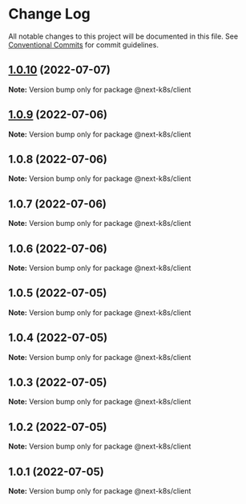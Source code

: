 # Change Log

All notable changes to this project will be documented in this file.
See [Conventional Commits](https://conventionalcommits.org) for commit guidelines.

## [1.0.10](https://github.com/mathiscode/next-k8s-boilerplate/compare/@next-k8s/client@1.0.9...@next-k8s/client@1.0.10) (2022-07-07)

**Note:** Version bump only for package @next-k8s/client





## [1.0.9](https://github.com/mathiscode/next-k8s-boilerplate/compare/@next-k8s/client@1.0.8...@next-k8s/client@1.0.9) (2022-07-06)

**Note:** Version bump only for package @next-k8s/client





## 1.0.8 (2022-07-06)

**Note:** Version bump only for package @next-k8s/client





## 1.0.7 (2022-07-06)

**Note:** Version bump only for package @next-k8s/client





## 1.0.6 (2022-07-06)

**Note:** Version bump only for package @next-k8s/client





## 1.0.5 (2022-07-05)

**Note:** Version bump only for package @next-k8s/client





## 1.0.4 (2022-07-05)

**Note:** Version bump only for package @next-k8s/client





## 1.0.3 (2022-07-05)

**Note:** Version bump only for package @next-k8s/client





## 1.0.2 (2022-07-05)

**Note:** Version bump only for package @next-k8s/client





## 1.0.1 (2022-07-05)

**Note:** Version bump only for package @next-k8s/client
